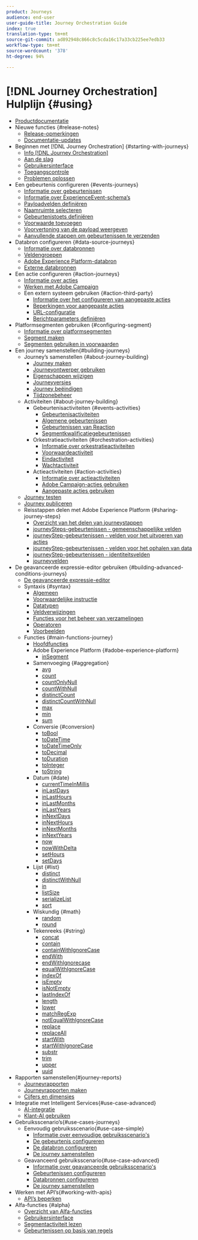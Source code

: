 ```yaml
---
product: Journeys
audience: end-user
user-guide-title: Journey Orchestration Guide
index: true
translation-type: tm+mt
source-git-commit: ad892948c866c8c5cda16c17a33cb225ee7edb33
workflow-type: tm+mt
source-wordcount: '378'
ht-degree: 94%

---
```



# [!DNL Journey Orchestration] Hulplijn {#using}

+ [Productdocumentatie](journey-orchestration-home.md)
+ Nieuwe functies {#release-notes}
   + [Release-opmerkingen](using/release-notes/release-notes.md)
   + [Documentatie-updates](using/release-notes/documentation-updates.md)
+ Beginnen met [!DNL Journey Orchestration] {#starting-with-journeys}
   + [Info [!DNL Journey Orchestration]](using/about/about-journey-orchestration.md)
   + [Aan de slag](using/about/get-started.md)
   + [Gebruikersinterface](using/about/user-interface.md)
   + [Toegangscontrole](using/about/access-management.md)
   + [Problemen oplossen](using/about/troubleshooting.md)
+ Een gebeurtenis configureren {#events-journeys}
   + [Informatie over gebeurtenissen](using/event/about-events.md)
   + [Informatie over ExperienceEvent-schema’s](using/event/experience-event-schema.md)
   + [Payloadvelden definiëren](using/event/defining-the-payload-fields.md)
   + [Naamruimte selecteren](using/event/selecting-the-namespace.md)
   + [Gebeurtenistoets definiëren](using/event/defining-the-event-key.md)
   + [Voorwaarde toevoegen](using/event/adding-a-condition.md)
   + [Voorvertoning van de payload weergeven](using/event/previewing-the-payload.md)
   + [Aanvullende stappen om gebeurtenissen te verzenden](using/event/additional-steps-to-send-events-to-journey-orchestration.md)
+ Databron configureren {#data-source-journeys}
   + [Informatie over databronnen](using/datasource/about-data-sources.md)
   + [Veldengroepen](using/datasource/field-groups.md)
   + [Adobe Experience Platform-databron](using/datasource/adobe-experience-platform-data-source.md)
   + [Externe databronnen](using/datasource/external-data-sources.md)
+ Een actie configureren {#action-journeys}
   + [Informatie over acties](using/action/action.md)
   + [Werken met Adobe Campaign](using/action/working-with-adobe-campaign.md)
   + Een extern systeem gebruiken {#action-third-party}
      + [Informatie over het configureren van aangepaste acties](using/action/about-custom-action-configuration.md)
      + [Beperkingen voor aangepaste acties](using/action/custom-action-limitations.md)
      + [URL-configuratie](using/action/url-configuration.md)
      + [Berichtparameters definiëren](using/action/defining-the-message-parameters.md)
+ Platformsegmenten gebruiken {#configuring-segment}
   + [Informatie over platformsegmenten](using/segment/about-segments.md)
   + [Segment maken](using/segment/creating-a-segment.md)
   + [Segmenten gebruiken in voorwaarden](using/segment/using-a-segment.md)
+ Een journey samenstellen{#building-journeys}
   + Journey’s samenstellen {#about-journey-building}
      + [Journey maken](using/building-journeys/journey.md)
      + [Journeyontwerper gebruiken](using/building-journeys/using-the-journey-designer.md)
      + [Eigenschappen wijzigen](using/building-journeys/changing-properties.md)
      + [Journeyversies](using/building-journeys/journey-versions.md)
      + [Journey beëindigen](using/building-journeys/terminating-a-journey.md)
      + [Tijdzonebeheer](using/building-journeys/timezone-management.md)
   + Activiteiten {#about-journey-building}
      + Gebeurtenisactiviteiten {#events-activities}
         + [Gebeurtenisactiviteiten](using/building-journeys/event-activities.md)
         + [Algemene gebeurtenissen](using/building-journeys/general-events.md)
         + [Gebeurtenissen van Reaction](using/building-journeys/reaction-events.md)
         + [Segmentkwalificatiegebeurtenissen](using/building-journeys/segment-qualification-events.md)
      + Orkestratieactiviteiten {#orchestration-activities}
         + [Informatie over orkestratieactiviteiten](using/building-journeys/about-orchestration-activities.md)
         + [Voorwaardeactiviteit](using/building-journeys/condition-activity.md)
         + [Eindactiviteit](using/building-journeys/end-activity.md)
         + [Wachtactiviteit](using/building-journeys/wait-activity.md)
      + Actieactiviteiten {#action-activities}
         + [Informatie over actieactiviteiten](using/building-journeys/about-action-activities.md)
         + [Adobe Campaign-acties gebruiken](using/building-journeys/using-adobe-campaign-actions.md)
         + [Aangepaste acties gebruiken](using/building-journeys/using-custom-actions.md)
   + [Journey testen](using/building-journeys/testing-the-journey.md)
   + [Journey publiceren](using/building-journeys/publishing-the-journey.md)
   + Reisstappen delen met Adobe Experience Platform {#sharing-journey-steps}
      + [Overzicht van het delen van journeystappen](using/building-journeys/sharing-overview.md)
      + [journeySteps-gebeurtenissen - gemeenschappelijke velden](using/building-journeys/sharing-common-fields.md)
      + [journeyStep-gebeurtenissen - velden voor het uitvoeren van acties](using/building-journeys/sharing-execution-fields.md)
      + [journeyStep-gebeurtenissen - velden voor het ophalen van data](using/building-journeys/sharing-fetch-fields.md)
      + [journeyStep-gebeurtenissen - identiteitsvelden](using/building-journeys/sharing-identity-fields.md)
      + [journeyvelden](using/building-journeys/sharing-journey-fields.md)
+ De geavanceerde expressie-editor gebruiken {#building-advanced-conditions-journeys}
   + [De geavanceerde expressie-editor](using/expression/expressionadvanced.md)
   + Syntaxis {#syntax}
      + [Algemeen](using/expression/generalities.md)
      + [Voorwaardelijke instructie](using/expression/conditional-instruction.md)
      + [Datatypen](using/expression/data-types.md)
      + [Veldverwijzingen](using/expression/field-references.md)
      + [Functies voor het beheer van verzamelingen](using/expression/collection-management-functions.md)
      + [Operatoren](using/expression/operators.md)
      + [Voorbeelden](using/expression/advanced-editor-use-cases.md)
   + Functies {#main-functions-journey}
      + [Hoofdfuncties](using/expression/functions.md)
      + Adobe Experience Platform {#adobe-experience-platform}
         + [inSegment](using/functions/functioninsegment.md)
      + Samenvoeging {#aggregation}
         + [avg](using/functions/functionavg.md)
         + [count](using/functions/functioncount.md)
         + [countOnlyNull](using/functions/functioncountonlynull.md)
         + [countWithNull](using/functions/functioncountwithnull.md)
         + [distinctCount](using/functions/functiondistinctcount.md)
         + [distinctCountWithNull](using/functions/functiondistinctcountwithnull.md)
         + [max](using/functions/functionmax.md)
         + [min](using/functions/functionmin.md)
         + [sum](using/functions/functionsum.md)
      + Conversie {#conversion}
         + [toBool](using/functions/functiontobool.md)
         + [toDateTime](using/functions/functiontodatetime.md)
         + [toDateTimeOnly](using/functions/functiontodatetimeonly.md)
         + [toDecimal](using/functions/functiontodecimal.md)
         + [toDuration](using/functions/functiontoduration.md)
         + [toInteger](using/functions/functiontointeger.md)
         + [toString](using/functions/functiontostring.md)
      + Datum {#date}
         + [currentTime&#x200B;InMillis](using/functions/functioncurrenttimeinmillis.md)
         + [inLastDays](using/functions/functioninlastdays.md)
         + [inLastHours](using/functions/functioninlasthours.md)
         + [inLastMonths](using/functions/functioninlastmonths.md)
         + [inLastYears](using/functions/functioninlastyears.md)
         + [inNextDays](using/functions/functioninnextdays.md)
         + [inNextHours](using/functions/functioninnexthours.md)
         + [inNextMonths](using/functions/functioninnextmonths.md)
         + [inNextYears](using/functions/functioninnextyears.md)
         + [now](using/functions/functionnow.md)
         + [nowWithDelta](using/functions/functionnowwithdelta.md)
         + [setHours](using/functions/functionsethours.md)
         + [setDays](using/functions/functionsetdays.md)
      + Lijst {#list}
         + [distinct](using/functions/functiondistinct.md)
         + [distinctWithNull](using/functions/functiondistinctwithnull.md)
         + [in](using/functions/functionin.md)
         + [listSize](using/functions/functionlistsize.md)
         + [serializeList](using/functions/functionserializelist.md)
         + [sort](using/functions/functionsort.md)
      + Wiskundig {#math}
         + [random](using/functions/functionrandom.md)
         + [round](using/functions/functionround.md)
      + Tekenreeks {#string}
         + [concat](using/functions/functionconcat.md)
         + [contain](using/functions/functioncontain.md)
         + [containWithIgnoreCase](using/functions/functioncontainwithignorecase.md)
         + [endWith](using/functions/functionendwith.md)
         + [endWithIgnorecase](using/functions/functionendwithignorecase.md)
         + [equalWithIgnoreCase](using/functions/functionequalignorecase.md)
         + [indexOf](using/functions/functionindexof.md)
         + [isEmpty](using/functions/functionisempty.md)
         + [isNotEmpty](using/functions/functionisnotempty.md)
         + [lastIndexOf](using/functions/functionlastindexof.md)
         + [length](using/functions/functionlength.md)
         + [lower](using/functions/functionlower.md)
         + [matchRegExp](using/functions/functionmatchregexp.md)
         + [notEqualWithIgnoreCase](using/functions/functionnotequalignorecase.md)
         + [replace](using/functions/functionreplace.md)
         + [replaceAll](using/functions/functionreplaceall.md)
         + [startWith](using/functions/functionstartwith.md)
         + [startWithIgnoreCase](using/functions/functionstartwithignorecase.md)
         + [substr](using/functions/functionsubstr.md)
         + [trim](using/functions/functiontrim.md)
         + [upper](using/functions/functionupper.md)
         + [uuid](using/functions/functionuuid.md)
+ Rapporten samenstellen{#journey-reports}
   + [Journeyrapporten](using/reporting/about-journey-reports.md)
   + [Journeyrapporten maken](using/reporting/creating-your-journey-reports.md)
   + [Cijfers en dimensies](using/reporting/metrics-and-dimensions.md)
+ Integratie met Intelligent Services{#use-case-advanced}
   + [AI-integratie](using/ai-services/ai-services-overview.md)
   + [Klant-AI gebruiken](using/ai-services/leveraging-customer-ai.md)
+ Gebruiksscenario’s{#use-cases-journeys}
   + Eenvoudig gebruiksscenario{#use-case-simple}
      + [Informatie over eenvoudige gebruiksscenario&#39;s](using/usecase/about-the-simple-use-case.md)
      + [De gebeurtenis configureren](using/usecase/configuring-the-event.md)
      + [De databron configureren](using/usecase/configuring-the-data-source.md)
      + [De journey samenstellen](using/usecase/simple-uc-building-the-journey.md)
   + Geavanceerd gebruiksscenario{#use-case-advanced}
      + [Informatie over geavanceerde gebruiksscenario&#39;s](using/usecase/about-the-advanced-use-case.md)
      + [Gebeurtenissen configureren](using/usecase/configuring-the-events.md)
      + [Databronnen configureren](using/usecase/configuring-the-data-sources.md)
      + [De journey samenstellen](using/usecase/building-the-journey.md)
+ Werken met API’s{#working-with-apis}
   + [API’s beperken](using/api/capping.md)
+ Alfa-functies {#alpha}
   + [Overzicht van Alfa-functies](using/alpha/alpha-overview.md)
   + [Gebruikersinterface](using/alpha/alpha-interface.md)
   + [Segmentactiviteit lezen](using/alpha/alpha-segment-trigger.md)
   + [Gebeurtenissen op basis van regels](using/alpha/alpha-events.md)

